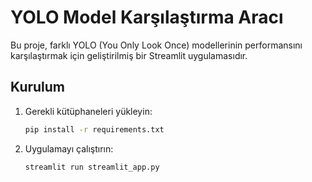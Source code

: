 # YOLO Model Karşılaştırma Aracı

Bu proje, farklı YOLO (You Only Look Once) modellerinin performansını karşılaştırmak için geliştirilmiş bir Streamlit uygulamasıdır.

## Kurulum

1.  Gerekli kütüphaneleri yükleyin:
    ```bash
    pip install -r requirements.txt
    ```

2.  Uygulamayı çalıştırın:
    ```bash
    streamlit run streamlit_app.py